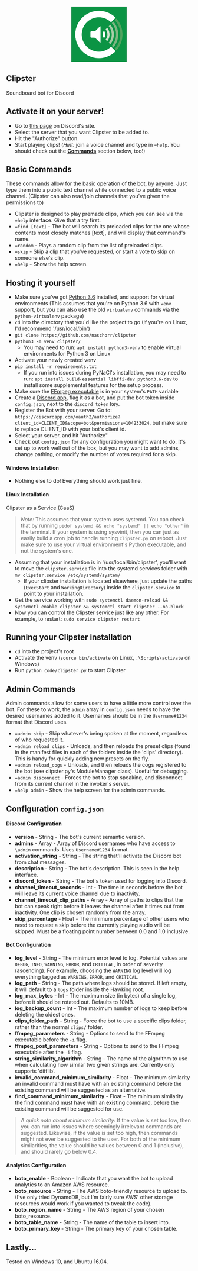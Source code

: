 <p align="center"><img src="https://raw.githubusercontent.com/naschorr/clipster/master/resources/clipster-logo.png" width="150"/></p>

## Clipster
Soundboard bot for Discord

## Activate it on your server!
- Go to [this page](https://discordapp.com/oauth2/authorize?client_id=475695802350829568&scope=bot&permissions=104233024) on Discord's site.
- Select the server that you want Clipster to be added to.
- Hit the "Authorize" button.
- Start playing clips! (_Hint:_ join a voice channel and type in `=help`. You should check out the [**Commands**](https://github.com/naschorr/clipster#basic-commands) section below, too!)

## Basic Commands
These commands allow for the basic operation of the bot, by anyone. Just type them into a public text channel while connected to a public voice channel. (Clipster can also read/join channels that you've given the permissions to)
- Clipster is designed to play premade clips, which you can see via the `=help` interface. Give that a try first.
- `=find [text]` - The bot will search its preloaded clips for the one whose contents most closely matches [text], and will display that command's name.
- `=random` - Plays a random clip from the list of preloaded clips.
- `=skip` - Skip a clip that you've requested, or start a vote to skip on someone else's clip.
- `=help` - Show the help screen.

## Hosting it yourself
- Make sure you've got [Python 3.6](https://www.python.org/downloads/) installed, and support for virtual environments (This assumes that you're on Python 3.6 with `venv` support, but you can also use the old `virtualenv` commands via the `python-virtualenv` package)
- `cd` into the directory that you'd like the project to go (If you're on Linux, I'd recommend '/usr/local/bin')
- `git clone https://github.com/naschorr/clipster`
- `python3 -m venv clipster/`
    + You may need to run: `apt install python3-venv` to enable virtual environments for Python 3 on Linux
- Activate your newly created venv
- `pip install -r requirements.txt`
    + If you run into issues during PyNaCl's installation, you may need to run: `apt install build-essential libffi-dev python3.6-dev` to install some supplemental features for the setup process.
- Make sure the [FFmpeg executable](https://www.ffmpeg.org/download.html) is in your system's `PATH` variable
- Create a [Discord app](https://discordapp.com/developers/applications/me), flag it as a bot, and put the bot token inside `config.json`, next to the `discord_token` key.
- Register the Bot with your server. Go to: `https://discordapp.com/oauth2/authorize?client_id=CLIENT_ID&scope=bot&permissions=104233024`, but make sure to replace CLIENT_ID with your bot's client id.
- Select your server, and hit "Authorize"
- Check out `config.json` for any configuration you might want to do. It's set up to work well out of the box, but you may want to add admins, change pathing, or modify the number of votes required for a skip.

#### Windows Installation
- Nothing else to do! Everything should work just fine.

#### Linux Installation
Clipster as a Service (CaaS)
> *Note:* This assumes that your system uses systemd. You can check that by running `pidof systemd && echo "systemd" || echo "other"` in the terminal. If your system is using sysvinit, then you can just as easily build a cron job to handle running `clipster.py` on reboot. Just make sure to use your virtual environment's Python executable, and not the system's one.

- Assuming that your installation is in '/usr/local/bin/clipster', you'll want to move the `clipster.service` file into the systemd services folder with `mv clipster.service /etc/systemd/system/`
    + If your clipster installation is located elsewhere, just update the paths (`ExecStart` and `WorkingDirectory`) inside the `clipster.service` to point to your installation.
- Get the service working with `sudo systemctl daemon-reload && systemctl enable clipster && systemctl start clipster --no-block`
- Now you can control the Clipster service just like any other. For example, to restart: `sudo service clipster restart`

## Running your Clipster installation
- `cd` into the project's root
- Activate the venv (`source bin/activate` on Linux, `.\Scripts\activate` on Windows)
- Run `python code/clipster.py` to start Clipster

## Admin Commands
Admin commands allow for some users to have a little more control over the bot. For these to work, the `admin` array in `config.json` needs to have the desired usernames added to it. Usernames should be in the `Username#1234` format that Discord uses.
- `=admin skip` - Skip whatever's being spoken at the moment, regardless of who requested it.
- `=admin reload_clips` - Unloads, and then reloads the preset clips (found in the manifest files in each of the folders inside the 'clips' directory). This is handy for quickly adding new presets on the fly.
- `=admin reload_cogs` - Unloads, and then reloads the cogs registered to the bot (see clipster.py's ModuleManager class). Useful for debugging.
- `=admin disconnect` - Forces the bot to stop speaking, and disconnect from its current channel in the invoker's server.
- `=help admin` - Show the help screen for the admin commands.


## Configuration `config.json`

#### Discord Configuration
- **version** - String - The bot's current semantic version.
- **admins** - Array - Array of Discord usernames who have access to `\admin` commands. Uses `Username#1234` format.
- **activation_string** - String - The string that'll activate the Discord bot from chat messages.
- **description** - String - The bot's description. This is seen in the help interface.
- **discord_token** - String - The bot's token used for logging into Discord.
- **channel_timeout_seconds** - Int - The time in seconds before the bot will leave its current voice channel due to inactivity.
- **channel_timeout_clip_paths** - Array - Array of paths to clips that the bot can speak right before it leaves the channel after it times out from inactivity. One clip is chosen randomly from the array.
- **skip_percentage** - Float - The minimum percentage of other users who need to request a skip before the currently playing audio will be skipped. Must be a floating point number between 0.0 and 1.0 inclusive.

#### Bot Configuration
- **log_level** - String - The minimum error level to log. Potential values are `DEBUG`, `INFO`, `WARNING`, `ERROR`, and `CRITICAL`, in order of severity (ascending). For example, choosing the `WARNING` log level will log everything tagged as `WARNING`, `ERROR`, and `CRITICAL`.
- **log_path** - String - The path where logs should be stored. If left empty, it will default to a `logs` folder inside the Hawking root.
- **log_max_bytes** - Int - The maximum size (in bytes) of a single log, before it should be rotated out. Defaults to 10MB.
- **log_backup_count** - Int - The maximum number of logs to keep before deleting the oldest ones.
- **clips_folder_path** - String - Force the bot to use a specific clips folder, rather than the normal `clips/` folder.
- **ffmpeg_parameters** - String - Options to send to the FFmpeg executable before the `-i` flag.
- **ffmpeg_post_parameters** - String - Options to send to the FFmpeg executable after the `-i` flag.
- **string_similarity_algorithm** - String - The name of the algorithm to use when calculating how similar two given strings are. Currently only supports 'difflib'.
- **invalid_command_minimum_similarity** - Float - The minimum similarity an invalid command must have with an existing command before the existing command will be suggested as an alternative.
- **find_command_minimum_similarity** - Float - The minimum similarity the find command must have with an existing command, before the existing command will be suggested for use.
> *A quick note about minimum similarity*: If the value is set too low, then you can run into issues where seemingly irrelevant commands are suggested. Likewise, if the value is set too high, then commands might not ever be suggested to the user. For both of the minimum similarities, the value should be values between 0 and 1 (inclusive), and should rarely go below 0.4.

#### Analytics Configuration
- **boto_enable** - Boolean - Indicate that you want the bot to upload analytics to an Amazon AWS resource.
- **boto_resource** - String - The AWS boto-friendly resource to upload to. (I've only tried DynamoDB, but I'm fairly sure AWS' other storage resources would work if you wanted to tweak the code).
- **boto_region_name** - String - The AWS region of your chosen boto_resource.
- **boto_table_name** - String - The name of the table to insert into.
- **boto_primary_key** - String - The primary key of your chosen table.

## Lastly...
Tested on Windows 10, and Ubuntu 16.04.
